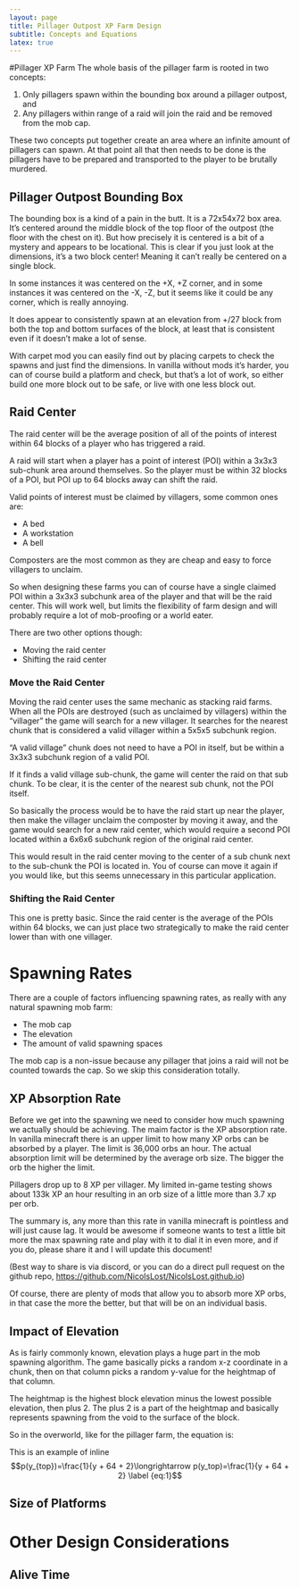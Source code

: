 ```yaml
---
layout: page
title: Pillager Outpost XP Farm Design
subtitle: Concepts and Equations
latex: true
---
```


#Pillager XP Farm
The whole basis of the pillager farm is rooted in two concepts:

1. Only pillagers spawn within the bounding box around a pillager outpost, and
2. Any pillagers within range of a raid will join the raid and be removed from the mob cap.

These two concepts put together create an area where an infinite amount of pillagers can spawn. At that point all that then needs to be done is the pillagers have to be prepared and transported to the player to be brutally murdered. 

## Pillager Outpost Bounding Box
The bounding box is a kind of a pain in the butt. It is a 72x54x72 box area. It’s centered around the middle block of the top floor of the outpost (the floor with the chest on it). But how precisely it is centered is a bit of a mystery and appears to be locational. This is clear if you just look at the dimensions, it’s a two block center! Meaning it can’t really be centered on a single block.

In some instances it was centered on the +X, +Z corner, and in some instances it was centered on the -X, -Z, but it seems like it could be any corner, which is really annoying. 

It does appear to consistently spawn at an elevation from +/27 block from both the top and bottom surfaces of the block, at least that is consistent even if it doesn’t make a lot of sense. 

With carpet mod you can easily find out by placing carpets to check the spawns and just find the dimensions. In vanilla without mods it’s harder, you can of course build a platform and check, but that’s a lot of work, so either build one more block out to be safe, or live with one less block out. 

## Raid Center

The raid center will be the average position of all of the points of interest within 64 blocks of a player who has triggered a raid. 

A raid will start when a player has a point of interest (POI) within a 3x3x3 sub-chunk area around themselves. So the player must be within 32 blocks of a POI, but POI up to 64 blocks away can shift the raid. 

Valid points of interest must be claimed by villagers, some common ones are:
- A bed
- A workstation
- A bell

Composters are the most common as they are cheap and easy to force villagers to unclaim. 

So when designing these farms you can of course have a single claimed POI within a 3x3x3 subchunk area of the player and that will be the raid center. This will work well, but limits the flexibility of farm design and will probably require a lot of mob-proofing or a world eater. 

There are two other options though:
- Moving the raid center 
- Shifting the raid center

### Move the Raid Center

Moving the raid center uses the same mechanic as stacking raid farms. When all the POIs are destroyed (such as unclaimed by villagers) within the “villager” the game will search for a new villager. It searches for the nearest chunk that is considered a valid villager within a 5x5x5 subchunk region. 

“A valid village” chunk does not need to have a POI in itself, but be within a 3x3x3 subchunk region of a valid POI. 

If it finds a valid village sub-chunk, the game will center the raid on that sub chunk. To be clear, it is the center of the nearest sub chunk, not the POI itself. 

So basically the process would be to have the raid start up near the player, then make the villager unclaim the composter by moving it away, and the game would search for a new raid center, which would require a second POI located within a 6x6x6 subchunk region of the original raid center. 

This would result in the raid center moving to the center of a sub chunk next to the sub-chunk the POI is located in. You of course can move it again if you would like, but this seems unnecessary in this particular application. 

### Shifting the Raid Center
This one is pretty basic. Since the raid center is the average of the POIs within 64 blocks, we can just place two strategically to make the raid center lower than with one villager. 

# Spawning Rates
There are a couple of factors influencing spawning rates, as really with any natural spawning mob farm:
- The mob cap
- The elevation
- The amount of valid spawning spaces

The mob cap is a non-issue because any pillager that joins a raid will not be counted towards the cap. So we skip this consideration totally.

## XP Absorption Rate
Before we get into the spawning we need to consider how much spawning we actually should be achieving. The maim factor is the XP absorption rate. In vanilla minecraft there is an upper limit to how many XP orbs can be absorbed by a player. The limit is 36,000 orbs an hour. The actual absorption limit will be determined by the average orb size. The bigger the orb the higher the limit. 

Pillagers drop up to 8 XP per villager. My limited in-game testing shows about 133k XP an hour resulting in an orb size of a little more than 3.7 xp per orb.

The summary is, any more than this rate in vanilla minecraft is pointless and will just cause lag. It would be awesome if someone wants to test a little bit more the max spawning rate and play with it to dial it in even more, and if you do, please share it and I will update this document! 

(Best way to share is via discord, or you can do a direct pull request on the github repo, https://github.com/NicoIsLost/NicoIsLost.github.io)

Of course, there are plenty of mods that allow you to absorb more XP orbs, in that case the more the better, but that will be on an individual basis. 

## Impact of Elevation
As is fairly commonly known, elevation plays a huge part in the mob spawning algorithm. The game basically picks a random x-z coordinate in a chunk, then on that column picks a random y-value for the heightmap of that column. 

The heightmap is the highest block elevation minus the lowest possible elevation, then plus 2. The plus 2 is a part of the heightmap and basically represents spawning from the void to the surface of the block.

So in the overworld, like for the pillager farm, the equation is:

This is an example of inline 
 $$p(y_{top})=\frac{1}{y + 64 + 2}\longrightarrow p(y_top)=\frac{1}{y + 64 + 2} \label {eq:1}$$


## Size of Platforms

# Other Design Considerations

## Alive Time

